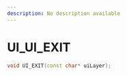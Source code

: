 ```yaml
---
description: No description available 
---
```


# UI\_UI_EXIT

```cpp
void UI_EXIT(const char* uiLayer);
```
